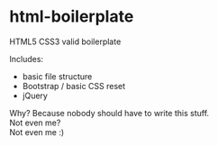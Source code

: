 html-boilerplate
================

HTML5 CSS3 valid boilerplate

Includes:

* basic file structure
* Bootstrap / basic CSS reset
* jQuery

Why? Because nobody should have to write this stuff.  
Not even me?  
Not even me :)